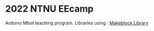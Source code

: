 # 2022 NTNU EEcamp
Arduino Mbot teaching program.
Libraries using : [Makeblock Library](https://github.com/Makeblock-official/Makeblock-Libraries)
